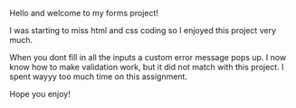 Hello and welcome to my forms project!

I was starting to miss html and css coding so I enjoyed this project very much. 

When you dont fill in all the inputs a custom error message pops up. 
I now know how to make validation work, but it did not match with this project. 
I spent wayyy too much time on this assignment.

Hope you enjoy!